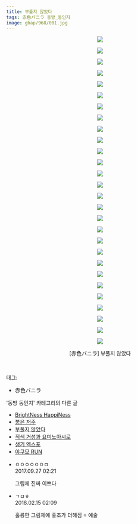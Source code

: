 ```yaml
---
title: 부풀지 않았다
tags: 赤色バニラ 동방_동인지
image: ghap/968/001.jpg
---
```

<div class="article">
<p style="text-align: center; clear: none; float: none;"><img src="{{ site.nasurl }}/ghap/968/001.jpg"/></p>
<p style="text-align: center; clear: none; float: none;"><img src="{{ site.nasurl }}/ghap/968/002.jpg"/></p>
<p style="text-align: center; clear: none; float: none;"><img src="{{ site.nasurl }}/ghap/968/003.jpg"/></p>
<p style="text-align: center; clear: none; float: none;"><img src="{{ site.nasurl }}/ghap/968/004.jpg"/></p>
<p style="text-align: center; clear: none; float: none;"><img src="{{ site.nasurl }}/ghap/968/005.jpg"/></p>
<p style="text-align: center; clear: none; float: none;"><img src="{{ site.nasurl }}/ghap/968/006.jpg"/></p>
<p style="text-align: center; clear: none; float: none;"><img src="{{ site.nasurl }}/ghap/968/007.jpg"/></p>
<p style="text-align: center; clear: none; float: none;"><img src="{{ site.nasurl }}/ghap/968/008.jpg"/></p>
<p style="text-align: center; clear: none; float: none;"><img src="{{ site.nasurl }}/ghap/968/009.jpg"/></p>
<p style="text-align: center; clear: none; float: none;"><img src="{{ site.nasurl }}/ghap/968/010.jpg"/></p>
<p style="text-align: center; clear: none; float: none;"><img src="{{ site.nasurl }}/ghap/968/011.jpg"/></p>
<p style="text-align: center; clear: none; float: none;"><img src="{{ site.nasurl }}/ghap/968/012.jpg"/></p>
<p style="text-align: center; clear: none; float: none;"><img src="{{ site.nasurl }}/ghap/968/013.jpg"/></p>
<p style="text-align: center; clear: none; float: none;"><img src="{{ site.nasurl }}/ghap/968/014.jpg"/></p>
<p style="text-align: center; clear: none; float: none;"><img src="{{ site.nasurl }}/ghap/968/015.jpg"/></p>
<p style="text-align: center; clear: none; float: none;"><img src="{{ site.nasurl }}/ghap/968/016.jpg"/></p>
<p style="text-align: center; clear: none; float: none;"><img src="{{ site.nasurl }}/ghap/968/017.jpg"/></p>
<p style="text-align: center; clear: none; float: none;"><img src="{{ site.nasurl }}/ghap/968/018.jpg"/></p>
<p style="text-align: center; clear: none; float: none;"><img src="{{ site.nasurl }}/ghap/968/019.jpg"/></p>
<p style="text-align: center; clear: none; float: none;"><img src="{{ site.nasurl }}/ghap/968/020.jpg"/></p>
<p style="text-align: center; clear: none; float: none;"><img src="{{ site.nasurl }}/ghap/968/021.jpg"/></p>
<p style="text-align: center; clear: none; float: none;"><img src="{{ site.nasurl }}/ghap/968/022.jpg"/></p>
<p style="text-align: center; clear: none; float: none;"><img src="{{ site.nasurl }}/ghap/968/023.jpg"/></p>
<p style="text-align: center; clear: none; float: none;"><img src="{{ site.nasurl }}/ghap/968/024.jpg"/></p>
<p style="text-align: center; clear: none; float: none;"><img src="{{ site.nasurl }}/ghap/968/025.jpg"/></p>
<p style="text-align: center; clear: none; float: none;"><img src="{{ site.nasurl }}/ghap/968/026.jpg"/></p>
<p style="text-align: center; clear: none; float: none;"><img src="{{ site.nasurl }}/ghap/968/027.jpg"/></p>
<p style="text-align: center; clear: none; float: none;"><img src="{{ site.nasurl }}/ghap/968/028.jpg"/></p>
<p style="text-align: center; clear: none; float: none;">[赤色バニラ] 부풀지 않았다</p>
<p><br/></p>
</div><div class="tagTrail">
<p>태그: </p>
<ul>
<li>赤色バニラ</li>
</ul>
</div><div class="another">
<p>'동방 동인지' 카테고리의 다른 글</p>
<ul>
<li><a href="/2016-07-21-ghap_970">BrightNess HappiNess</a></li>
<li><a href="/2016-07-20-ghap_969">붉은 저주</a></li>
<li><a href="/2016-07-20-ghap_968">부풀지 않았다</a></li>
<li><a href="/2016-07-20-ghap_967">적색 거성과 요미노아시로</a></li>
<li><a href="/2016-07-20-ghap_966">생기 엑스포</a></li>
<li><a href="/2016-07-20-ghap_965">야쿠모 RUN</a></li>
</ul>
</div><div class="cb_module cb_fluid">
<div class="cb_wrt cb_profile">
<div class="comment">
<ul>
<li class="cb_thumb_off" id="comment15091324">
<div class="cb_comment_area">
<div class="cb_info_area">
<div class="cb_section">
<span class="cb_nick_name">ㅇㅇㅇㅇㅇㅇㅁ</span>
</div>
<div class="cb_section">
<span class="cb_date">2017.09.27 02:21 </span>
</div>
</div>
<div class="cb_dsc_comment">
<p class="cb_dsc">
											그림체 진짜 이쁘다
										</p>
</div>
</div></li>
<li class="cb_thumb_off" id="comment15199911">
<div class="cb_comment_area">
<div class="cb_info_area">
<div class="cb_section">
<span class="cb_nick_name">ㄱㅁㅎ</span>
</div>
<div class="cb_section">
<span class="cb_date">2018.02.15 02:09 </span>
</div>
</div>
<div class="cb_dsc_comment">
<p class="cb_dsc">
											훌륭한 그림체에 홍조가 더해짐 = 예술
										</p>
</div>
</div></li>
</ul>
</div>
</div><!-- commentList close -->
</div>